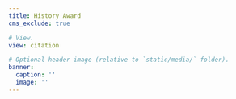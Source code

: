 ```yaml
---
title: History Award
cms_exclude: true

# View.
view: citation

# Optional header image (relative to `static/media/` folder).
banner:
  caption: ''
  image: ''
---
```

